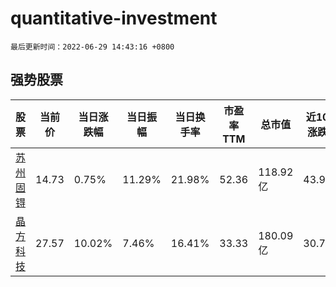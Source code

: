# quantitative-investment

`最后更新时间：2022-06-29 14:43:16 +0800`

## 强势股票

|股票|当前价|当日涨跌幅|当日振幅|当日换手率|市盈率TTM|总市值|近10日涨跌幅|
|----|----|----|----|----|----|----|----|
|[苏州固锝](https://xueqiu.com/S/SZ002079)|14.73|0.75%|11.29%|21.98%|52.36|118.92亿|43.99%|
|[晶方科技](https://xueqiu.com/S/SH603005)|27.57|10.02%|7.46%|16.41%|33.33|180.09亿|30.73%|
